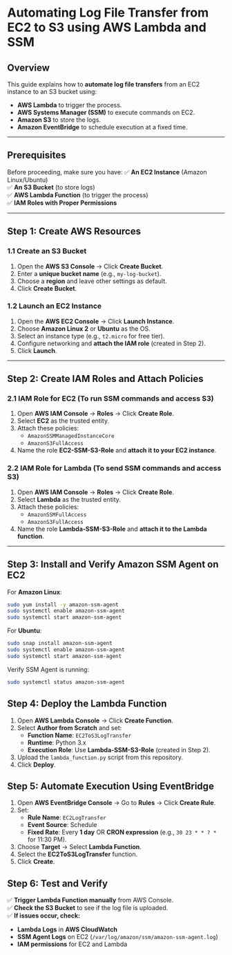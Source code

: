 
# Automating Log File Transfer from EC2 to S3 using AWS Lambda and SSM

## Overview

This guide explains how to **automate log file transfers** from an EC2 instance to an S3 bucket using:

- **AWS Lambda** to trigger the process.
- **AWS Systems Manager (SSM)** to execute commands on EC2.
- **Amazon S3** to store the logs.
- **Amazon EventBridge** to schedule execution at a fixed time.

---

## **Prerequisites**

Before proceeding, make sure you have:
✅ **An EC2 Instance** (Amazon Linux/Ubuntu)  
✅ **An S3 Bucket** (to store logs)  
✅ **AWS Lambda Function** (to trigger the process)  
✅ **IAM Roles with Proper Permissions**

---

## **Step 1: Create AWS Resources**

### **1.1 Create an S3 Bucket**

1. Open the **AWS S3 Console** → Click **Create Bucket**.
2. Enter a **unique bucket name** (e.g., `my-log-bucket`).
3. Choose a **region** and leave other settings as default.
4. Click **Create Bucket**.

### **1.2 Launch an EC2 Instance**

1. Open the **AWS EC2 Console** → Click **Launch Instance**.
2. Choose **Amazon Linux 2** or **Ubuntu** as the OS.
3. Select an instance type (e.g., `t2.micro` for free tier).
4. Configure networking and **attach the IAM role** (created in Step 2).
5. Click **Launch**.

---

## **Step 2: Create IAM Roles and Attach Policies**

### **2.1 IAM Role for EC2 (To run SSM commands and access S3)**

1. Open **AWS IAM Console** → **Roles** → Click **Create Role**.
2. Select **EC2** as the trusted entity.
3. Attach these policies:
   - `AmazonSSMManagedInstanceCore`
   - `AmazonS3FullAccess`
4. Name the role **EC2-SSM-S3-Role** and **attach it to your EC2 instance**.

### **2.2 IAM Role for Lambda (To send SSM commands and access S3)**

1. Open **AWS IAM Console** → **Roles** → Click **Create Role**.
2. Select **Lambda** as the trusted entity.
3. Attach these policies:
   - `AmazonSSMFullAccess`
   - `AmazonS3FullAccess`
4. Name the role **Lambda-SSM-S3-Role** and **attach it to the Lambda function**.

---

## **Step 3: Install and Verify Amazon SSM Agent on EC2**

For **Amazon Linux**:

```bash
sudo yum install -y amazon-ssm-agent
sudo systemctl enable amazon-ssm-agent
sudo systemctl start amazon-ssm-agent
```

For **Ubuntu**:

```bash
sudo snap install amazon-ssm-agent
sudo systemctl enable amazon-ssm-agent
sudo systemctl start amazon-ssm-agent
```

Verify SSM Agent is running:

```bash
sudo systemctl status amazon-ssm-agent
```

## **Step 4: Deploy the Lambda Function**

1. Open **AWS Lambda Console** → Click **Create Function**.
2. Select **Author from Scratch** and set:
   * **Function Name**: `EC2ToS3LogTransfer`
   * **Runtime**: Python 3.x
   * **Execution Role**: Use **Lambda-SSM-S3-Role** (created in Step 2).
3. Upload the `lambda_function.py` script from this repository.
4. Click **Deploy**.

## **Step 5: Automate Execution Using EventBridge**

1. Open **AWS EventBridge Console** → Go to **Rules** → Click **Create Rule**.
2. Set:
   * **Rule Name**: `EC2LogTransfer`
   * **Event Source**: Schedule
   * **Fixed Rate**: Every **1 day** OR **CRON expression** (e.g., `30 23 * * ? *` for 11:30 PM).
3. Choose **Target** → Select **Lambda Function**.
4. Select the **EC2ToS3LogTransfer** function.
5. Click **Create**.

## **Step 6: Test and Verify**

✅ **Trigger Lambda Function manually** from AWS Console.  
✅ **Check the S3 Bucket** to see if the log file is uploaded.  
✅ **If issues occur, check:**
* **Lambda Logs** in **AWS CloudWatch**
* **SSM Agent Logs** on EC2 (`/var/log/amazon/ssm/amazon-ssm-agent.log`)
* **IAM permissions** for EC2 and Lambda
